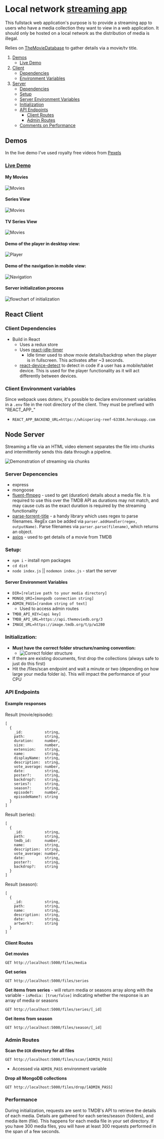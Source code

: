 # Local network [streaming app](https://friendly-beaver-7bed97.netlify.app/)

This fullstack web application's purpose is to provide a streaming app to users who have a media collection they want to view in a web application. It should only be hosted on a local network as the distribution of media is illegal.

Relies on [TheMovieDatabase](https://www.themoviedb.org/) to gather details via a movie/tv title.

1. [Demos](#demos)
   - [Live Demo](https://friendly-beaver-7bed97.netlify.app/)
2. [Client](#react-client)
   - [Dependencies](#client-dependencies)
   - [Environment Variables](#client-environment-variables)
3. [Server](#node-server)
   - [Dependencies](#server-dependencies)
   - [Setup](#setup)
   - [Server Environment Variables](#server-environment-variables)
   - [Initialization](#initialization)
   - [API Endpoints](#api-endpoints)
     - [Client Routes](#client-routes)
     - [Admin Routes](#admin-routes)
   - [Comments on Performance](#performance)

## Demos

In the live demo I've used royalty free videos from [Pexels](https://www.pexels.com/videos/)

### [Live Demo](https://friendly-beaver-7bed97.netlify.app/)

#### My Movies

![Movies](./client/demos/movies.png)

#### Series View

![Movies](./client/demos/movie-series.png)

#### TV Series View

![Movies](./client/demos/tv-series.png)

#### Demo of the player in desktop view:

![Player](./client/demos/player.gif)

#### Demo of the navigation in mobile view:

![Navigation](./client/demos/series.gif)

#### Server initialization process

![flowchart of initialization](./server/screenshots/chart.drawio.png)

## React Client

### Client Dependencies

- Build in React
  - Uses a redux store
  - Uses [react-idle-timer](https://www.npmjs.com/package/react-idle-timer)
    - Idle timer used to show movie details/backdrop when the player is in fullscreen. This activates after ~3 seconds.
  - [react-device-detect](https://www.npmjs.com/package/react-device-detect) to detect in code if a user has a mobile/tablet device. This is used for the player functionality as it will act differently between devices.

### Client Environment variables

Since webpack uses dotenv, it's possible to declare environment variables in a `.env` file in the root directory of the client. They must be prefixed with "REACT_APP\_"

- `REACT_APP_BACKEND_URL=https://whispering-reef-63384.herokuapp.com`

## Node Server

Streaming a file via an HTML video element separates the file into chunks and intermittently sends this data through a pipeline.

![Demonstration of streaming via chunks](./server/screenshots/streaming%20chunks.drawio.png)

### Server Depencencies

- express
- mongoose
- [fluent-ffmpeg](https://www.npmjs.com/package/fluent-ffmpeg) - used to get (duration) details about a media file. It is required to use this over the TMDB API as durations may not match, and may cause cuts as the exact duration is required by the streaming functionality
- [parse-torrent-title](https://www.npmjs.com/package/parse-torrent-title) - a handy library which uses regex to parse filenames. RegEx can be added via `parser.addHandler(regex, outputName)`. Parse filenames via `parser.parse(filename)`, which returns an object.
- [axios](https://www.npmjs.com/package/axios) - used to get details of a movie from TMDB

### Setup:

- `npm i` - install npm packages
- `cd dist`
- `node index.js` || `nodemon index.js` - start the server

#### Server Environment Variables

- `DIR=[relative path to your media directory]`
- `MONGO_URI=[mongodb connection string]`
- `ADMIN_PASS=[random string of text]`
  - Used to access admin routes
- `TMDB_API_KEY=[api key]`
- `TMDB_API_URL=https://api.themoviedb.org/3`
- `IMAGE_URL=https://image.tmdb.org/t/p/w1280`

### Initialization:

- **Must have the correct folder structure/naming convention:**
  - ![Correct folder structure](./server/screenshots/structure.png)
- If there are existing documents, first drop the collections (always safe to just do this first)
- Hit the /files/scan endpoint and wait a minute or two (depending on how large your media folder is). This will impact the performance of your CPU

### API Endpoints

#### Example responses

Result (movie/episode):

```
[
  {
    _id:          string,
    path:         string,
    duration:     number,
    size:         number,
    extension:    string,
    name:         string,
    displayName:  string,
    description:  string,
    vote_average: number,
    date:         string,
    poster?:      string,
    backdrop?:    string,
    series?:      string,
    season?:      string,
    episode?:     number,
    episodeName?: string
  }
]
```

Result (series):

```
[
  {
    _id:          string,
    path:         string,
    tmdb_id:      number,
    name:         string,
    description:  string,
    vote_average: number,
    date:         string,
    poster?:      string,
    backdrop?:    string
  }
]
```

Result (season):

```
[
  {
    _id:          string,
    path:         string,
    name:         string,
    description:  string,
    date:         string,
    artwork?:     string
  }
]
```

#### Client Routes

**Get movies**

`GET http://localhost:5000/files/media`

**Get series**

`GET http://localhost:5000/files/series`

**Get items from series** - will return media or seasons array along with the variable - `isMedia: [true/false]` indicating whether the response is an array of media or seasons

`GET http://localhost:5000/files/series/[_id]`

**Get items from season**

`GET http://localhost:5000/files/season/[_id]`

### Admin Routes

**Scan the `DIR` directory for all files**

`GET http://localhost:5000/files/scan/[ADMIN_PASS]`

- Accessed via `ADMIN_PASS` environment variable

**Drop all MongoDB collections**

`GET http://localhost:5000/files/drop/[ADMIN_PASS]`

### Performance

During initialization, requests are sent to TMDB's API to retrieve the details of each media. Details are gathered for each series/season (folders), and media item (file). This happens for each media file in your set directory. If you have 300 media files, you will have at least 300 requests performed in the span of a few seconds.
